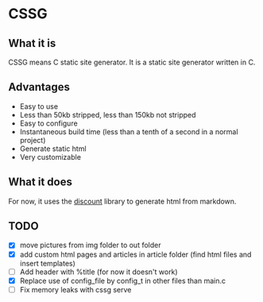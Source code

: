 # CSSG

## What it is

CSSG means C static site generator. It is a static site generator written in C.

## Advantages

- Easy to use
- Less than 50kb stripped, less than 150kb not stripped
- Easy to configure
- Instantaneous build time (less than a tenth of a second in a normal project)
- Generate static html
- Very customizable

## What it does

For now, it uses the [discount](http://www.pell.portland.or.us/~orc/Code/discount/) library to generate html from markdown.

## TODO

- [x] move pictures from img folder to out folder
- [x] add custom html pages and articles in article folder (find html files and insert templates)
- [ ] Add header with %title (for now it doesn't work)
- [x] Replace use of config_file by config_t in other files than main.c
- [ ] Fix memory leaks with cssg serve